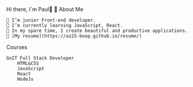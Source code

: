Hi there, I`m Paul👨 👋
About Me

    🔭 I’m junior Front-end developer.
    🌱 I’m currently learning JavaScript, React.
    🌌 In my spare time, I create beautiful and productive applications.
    💚 [My resume](https://az25-boop.github.io/resume/)

Courses

    GoIT Full Stack Developer
        HTML&CSS
        JavaScript
        React
        NodeJs

